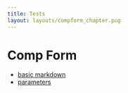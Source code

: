 ```yaml
---
title: Tests
layout: layouts/compform_chapter.pug
---
```



# Comp Form

- [basic markdown](markdown.html)
- [parameters](parameters.html)

